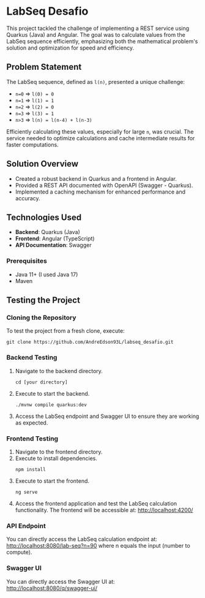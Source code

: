 # LabSeq Desafio

This project tackled the challenge of implementing a REST service using Quarkus (Java) and Angular. The goal was to calculate values from the LabSeq sequence efficiently, emphasizing both the mathematical problem's solution and optimization for speed and efficiency.

## Problem Statement

The LabSeq sequence, defined as `l(n)`, presented a unique challenge:

- `n=0` => `l(0) = 0`
- `n=1` => `l(1) = 1`
- `n=2` => `l(2) = 0`
- `n=3` => `l(3) = 1`
- `n>3` => `l(n) = l(n-4) + l(n-3)`

Efficiently calculating these values, especially for large `n`, was crucial. The service needed to optimize calculations and cache intermediate results for faster computations.

## Solution Overview

- Created a robust backend in Quarkus and a frontend in Angular. 
- Provided a REST API documented with OpenAPI (Swagger - Quarkus). 
- Implemented a caching mechanism for enhanced performance and accuracy.

## Technologies Used

- **Backend**: Quarkus (Java)
- **Frontend**: Angular (TypeScript)
- **API Documentation**: Swagger

### Prerequisites
- Java 11+ (I used Java 17)
- Maven

## Testing the Project

### Cloning the Repository
To test the project from a fresh clone, execute:

```code
git clone https://github.com/AndreEdson93L/labseq_desafio.git

```

### Backend Testing
1. Navigate to the backend directory.
   ```code
   cd [your directory]
   
   ```
3. Execute to start the backend.
   ```code
   ./mvnw compile quarkus:dev

   ```
4. Access the LabSeq endpoint and Swagger UI to ensure they are working as expected.

### Frontend Testing
1. Navigate to the frontend directory.
2. Execute to install dependencies.
   ```code
   npm install
   
   ```
3. Execute to start the frontend.
   ```code
   ng serve
   
   ```
4. Access the frontend application and test the LabSeq calculation functionality. The frontend will be accessible at: [http://localhost:4200/](http://localhost:4200/)

### API Endpoint
You can directly access the LabSeq calculation endpoint at:
[http://localhost:8080/lab-seq?n=90](http://localhost:8080/lab-seq?n=90)
where n equals the input (number to compute).

### Swagger UI
You can directly access the Swagger UI at:
[http://localhost:8080/q/swagger-ui/](http://localhost:8080/q/swagger-ui/)

